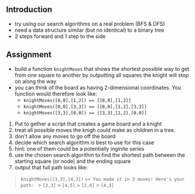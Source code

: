 ## Introduction

- try using our search algorithms on a real problem (BFS & DFS)
- need a data structure similar (but no identical) to a binary tree
- 2 steps forward and 1 step to the side

## Assignment

- build a function `knightMoves` that shows the shortest possible way to get from one square to another by outputting all squares the knight will stop on along the way
- you can think of the board as having 2-dimensional coordinates. You function would therefore look like:
  - `knightMoves([0,0],[1,2]) == [[0,0],[1,2]]`
  - `knightMoves([0,0],[3,3]) == [[0,0],[1,2],[3,3]]`
  - `knightMoves([3,3],[0,0]) == [[3,3],[1,2],[0,0]]`

1. Put to gether a script that creates a game board and a knight
2. treat all possible moves the knigh could make as children in a tree.
3. don't allow any moves to go off the board
4. decide which search algorithm is best to use for this case
5. hint: one of them could be a potentially inginite series
6. use the chosen search algorithm to find the shortest path between the starting square (or node) and the ending square
7. output that full path looks like:

> `knightMoves([3,3],[4,3])`
> `=> You made it in 3 moves! Here's your path: ` > `[3,3]` > `[4,5]` > `[2,4]` > `[4,3]`

